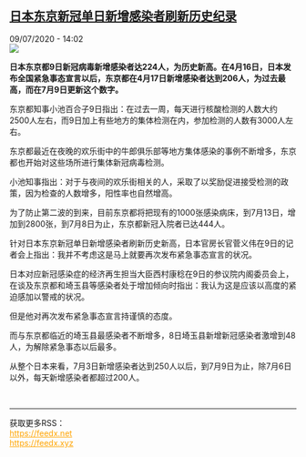 <!--1594299323000-->
[日本东京新冠单日新增感染者刷新历史纪录](http://www.rfi.fr//cn/%E4%B8%AD%E5%9B%BD/20200709-%E6%97%A5%E6%9C%AC%E4%B8%9C%E4%BA%AC%E6%96%B0%E5%86%A0%E5%8D%95%E6%97%A5%E6%96%B0%E5%A2%9E%E6%84%9F%E6%9F%93%E8%80%85%E5%88%B7%E6%96%B0%E5%8E%86%E5%8F%B2%E7%BA%AA%E5%BD%95)
------

<div>09/07/2020 - 14:02</div><img src="https://s.rfi.fr/media/display/01b85e68-447c-11ea-a5fb-005056a98db9/w:310/p:16x9/telechargement_3_2.jpg"><p><strong>日本东京都9日新冠病毒新增感染者达224人，为历史新高。在4月16日，日本发布全国紧急事态宣言以后，东京都在4月17日新增感染者达到206人，为过去最高，而在7月9日更新这个数字。</strong></p><div class="t-content__body u-clearfix"><div class="m-interstitial"></div><p>东京都知事小池百合子9日指出：在过去一周，每天进行核酸检测的人数大约2500人左右，而9日加上有些地方的集体检测在内，参加检测的人数有3000人左右。</p><p>东京都最近在夜晚的欢乐街中的牛郎俱乐部等地方集体感染的事例不断增多，东京都也开始对这些场所进行集体新冠病毒检测。</p><p>小池知事指出：对于与夜间的欢乐街相关的人，采取了以奖励促进接受检测的政策，因为检查的人数增多，阳性率也自然增高。</p><p>为了防止第二波的到来，目前东京都将把现有的1000张感染病床，到7月13日，增加到2800张，到7月8日为止，东京都新冠入院者已达444人。</p><p>针对日本东京新冠单日新增感染者刷新历史新高，日本官房长官菅义伟在9日的记者会上指出：我并不考虑这是马上就要再次发布紧急事态宣言的状况。</p><p>日本对应新冠感染症的经济再生担当大臣西村康稔在9日的参议院内阁委员会上，在谈及东京都和埼玉县等感染者处于增加倾向时指出：我认为这是应该以高度的紧迫感加以警戒的状况。</p><p>但是他对再次发布紧急事态宣言持谨慎的态度。</p><p>而与东京都临近的埼玉县最感染者不断增多，8日埼玉县新增新冠感染者激增到48人，为解除紧急事态以后最多。</p><p>从整个日本来看，7月3日新增感染者达到250人以后，到7月9日为止，除7月6日以外，每天新增感染者都超过200人。</p><div class="o-self-promo o-self-promo--nl o-self-promo--hidden" data-selfpromo-newsletter></div><div class="o-self-promo o-self-promo--app o-self-promo--hidden" data-selfpromo-app></div></div><br><hr><div>获取更多RSS：<br><a href="https://feedx.net" style="color:orange" target="_blank">https://feedx.net</a> <br><a href="https://feedx.xyz" style="color:orange" target="_blank">https://feedx.xyz</a><br></div>
